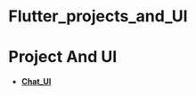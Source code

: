 # Flutter_projects_and_UI

# Project And UI

- **[Chat_UI](https://github.com/hadikachmar3/chat_ui/tree/master)**
